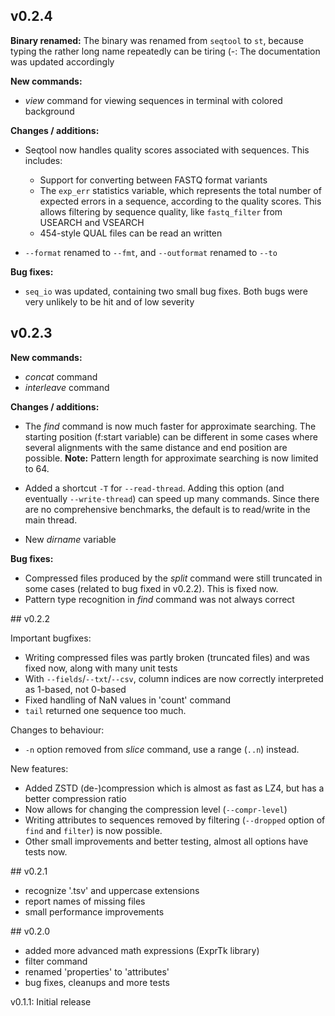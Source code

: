 ## v0.2.4

**Binary renamed:** The binary was renamed from `seqtool` to `st`, because
typing the rather long name repeatedly can be tiring (-: The documentation
was updated accordingly

**New commands:**
* *view* command for viewing sequences in terminal with colored background

**Changes / additions:**
* Seqtool now handles quality scores associated with sequences. This includes:
  - Support for converting between FASTQ format variants
  - The `exp_err` statistics variable, which represents the total number of expected
    errors in a sequence, according to the quality scores. This allows filtering
    by sequence quality, like `fastq_filter` from USEARCH and VSEARCH
  - 454-style QUAL files can be read an written

* `--format` renamed to `--fmt`, and `--outformat` renamed to `--to`

**Bug fixes:**
- `seq_io` was updated, containing two small bug fixes. Both bugs were very
  unlikely to be hit and of low severity

## v0.2.3

**New commands:**
* *concat* command
* *interleave* command

**Changes / additions:**
* The *find* command is now much faster for approximate searching.
   The starting position (f:start variable) can be different in some
   cases where several alignments with the same distance and end position are
   possible.
  **Note:** Pattern length for approximate searching is now limited to 64.

* Added a shortcut `-T` for `--read-thread`. Adding this option
  (and eventually `--write-thread`) can speed up many commands.
  Since there are no comprehensive benchmarks, the default
  is to read/write in the main thread.
* New *dirname* variable

**Bug fixes:**
* Compressed files produced by the *split* command were still truncated
  in some cases (related to bug fixed in v0.2.2). This is fixed now.
* Pattern type recognition in *find* command was not always correct

## v0.2.2

Important bugfixes:
* Writing compressed files was partly broken (truncated files) and was fixed
  now, along with many unit tests
* With `--fields`/`--txt`/`--csv`, column indices are now correctly interpreted
  as 1-based, not 0-based
* Fixed handling of NaN values in 'count' command
* `tail` returned one sequence too much.

Changes to behaviour:
* `-n` option removed from *slice* command, use a range (`..n`) instead.

New features:
* Added ZSTD (de-)compression which is almost as fast as LZ4, but has a better
  compression ratio
* Now allows for changing the compression level (`--compr-level`)
* Writing attributes to sequences removed by filtering (`--dropped` option of
  `find` and `filter`) is now possible.
* Other small improvements and better testing, almost all options have tests now.


## v0.2.1

* recognize '.tsv' and uppercase extensions
* report names of missing files
* small performance improvements


## v0.2.0

* added more advanced math expressions (ExprTk library)
* filter command
* renamed 'properties' to 'attributes'
* bug fixes, cleanups and more tests


v0.1.1: Initial release
